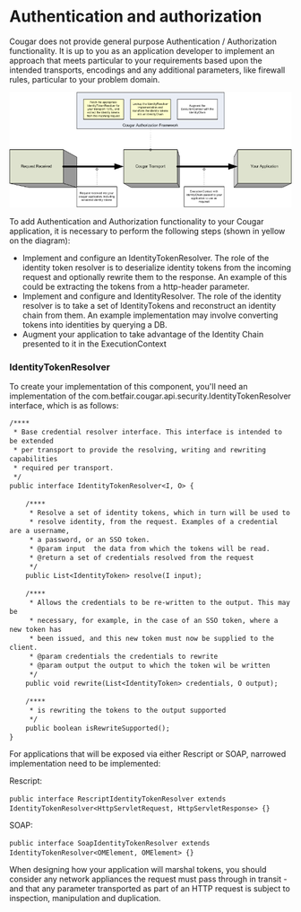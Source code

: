 ---
---
# Authentication and authorization

Cougar does not provide general purpose Authentication / Authorization functionality.  It is up to you as an application
developer to implement an approach that meets particular to your requirements based upon the intended transports, encodings
and any additional parameters, like firewall rules, particular to your problem domain.

![Cougar auth](cougar-auth.gif)

To add Authentication and Authorization functionality to your Cougar application, it is necessary to perform the following
steps (shown in yellow on the diagram):

* Implement and configure an IdentityTokenResolver.  The role of the identity token resolver is to deserialize identity
tokens from the incoming request and optionally rewrite them to the response.  An example of this could be extracting the
tokens from a http-header parameter.
* Implement and configure and IdentityResolver.  The role of the identity resolver is to take a set of IdentityTokens and
reconstruct an identity chain from them.  An example implementation may involve converting tokens into identities by querying
a DB.
* Augment your application to take advantage of the Identity Chain presented to it in the ExecutionContext


### IdentityTokenResolver

To create your implementation of this component, you'll need an implementation of the com.betfair.cougar.api.security.IdentityTokenResolver
interface, which is as follows:

```
/****
 * Base credential resolver interface. This interface is intended to be extended
 * per transport to provide the resolving, writing and rewriting capabilities
 * required per transport.
 */
public interface IdentityTokenResolver<I, O> {

    /****
     * Resolve a set of identity tokens, which in turn will be used to
     * resolve identity, from the request. Examples of a credential are a username,
     * a password, or an SSO token.
     * @param input  the data from which the tokens will be read.
     * @return a set of credentials resolved from the request
     */
    public List<IdentityToken> resolve(I input);

    /****
     * Allows the credentials to be re-written to the output. This may be
     * necessary, for example, in the case of an SSO token, where a new token has
     * been issued, and this new token must now be supplied to the client.
     * @param credentials the credentials to rewrite
     * @param output the output to which the token wil be written
     */
    public void rewrite(List<IdentityToken> credentials, O output);

    /****
     * is rewriting the tokens to the output supported
     */
    public boolean isRewriteSupported();
}
```


For applications that will be exposed via either Rescript or SOAP, narrowed implementation need to be implemented:

Rescript:

``` public interface RescriptIdentityTokenResolver extends IdentityTokenResolver<HttpServletRequest, HttpServletResponse> {} ```

SOAP:

``` public interface SoapIdentityTokenResolver extends IdentityTokenResolver<OMElement, OMElement> {} ```

When designing how your application will marshal tokens, you should consider any network appliances the request must pass
through in transit - and that any parameter transported as part of an HTTP request is subject to inspection, manipulation
and duplication.